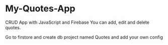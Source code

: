 # My-Quotes-App
 CRUD App with JavaScript and Firebase
 You can add, edit and delete quotes.

Go to firstore and create db project named Quotes and add your own config
